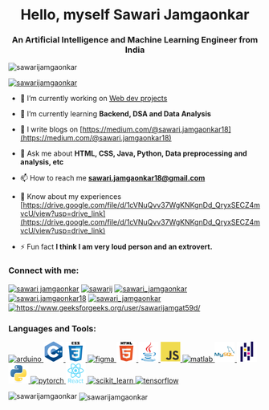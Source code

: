 <h1 align="center">Hello, myself Sawari Jamgaonkar</h1>
<h3 align="center">An Artificial Intelligence and Machine Learning Engineer from India</h3>
<!-- <img align="center" alt="coding" width="600" src="https://jnnce.ac.in/jnndemo/aiml.gif"> -->
<!-- <img align="center" alt="coding" width="900" src="https://fiverr-res.cloudinary.com/videos/t_smartwm/t_main1,q_auto,f_auto/cliet9csmrjx2uiq3rek/create-lofi-hip-hop-starting-soon-and-gif-loop-animations.png"> -->

<p align="left"> <img src="https://komarev.com/ghpvc/?username=sawarijamgaonkar&label=Profile%20views&color=0e75b6&style=flat" alt="sawarijamgaonkar" /> </p>

<p align="left"> <a href="https://github.com/ryo-ma/github-profile-trophy"><img src="https://github-profile-trophy.vercel.app/?username=sawarijamgaonkar" alt="sawarijamgaonkar" /></a> </p>

- 🔭 I’m currently working on [Web dev projects](https://sawarijamgaonkar.github.io/Shop-Website/SHOP.html)

- 🌱 I’m currently learning **Backend, DSA and Data Analysis**

- 📝 I write blogs on [https://medium.com/@sawari.jamgaonkar18](https://medium.com/@sawari.jamgaonkar18)

- 💬 Ask me about **HTML, CSS, Java, Python, Data preprocessing and analysis, etc**

- 📫 How to reach me **sawari.jamgaonkar18@gmail.com**

- 📄 Know about my experiences [https://drive.google.com/file/d/1cVNuQvv37WgKNKgnDd_QryxSECZ4mvcU/view?usp=drive_link](https://drive.google.com/file/d/1cVNuQvv37WgKNKgnDd_QryxSECZ4mvcU/view?usp=drive_link)

- ⚡ Fun fact **I think I am very loud person and an extrovert.**

<h3 align="left">Connect with me:</h3>
<p align="left">
<a href="https://linkedin.com/in/sawari jamgaonkar" target="blank"><img align="center" src="https://raw.githubusercontent.com/rahuldkjain/github-profile-readme-generator/master/src/images/icons/Social/linked-in-alt.svg" alt="sawari jamgaonkar" height="30" width="40" /></a>
<a href="https://kaggle.com/sawarij" target="blank"><img align="center" src="https://raw.githubusercontent.com/rahuldkjain/github-profile-readme-generator/master/src/images/icons/Social/kaggle.svg" alt="sawarij" height="30" width="40" /></a>
<a href="https://instagram.com/sawari_jamgaonkar" target="blank"><img align="center" src="https://raw.githubusercontent.com/rahuldkjain/github-profile-readme-generator/master/src/images/icons/Social/instagram.svg" alt="sawari_jamgaonkar" height="30" width="40" /></a>
<a href="https://medium.com/sawari.jamgaonkar18" target="blank"><img align="center" src="https://raw.githubusercontent.com/rahuldkjain/github-profile-readme-generator/master/src/images/icons/Social/medium.svg" alt="sawari.jamgaonkar18" height="30" width="40" /></a>
<a href="https://www.leetcode.com/sawari_jamgaonkar" target="blank"><img align="center" src="https://raw.githubusercontent.com/rahuldkjain/github-profile-readme-generator/master/src/images/icons/Social/leet-code.svg" alt="sawari_jamgaonkar" height="30" width="40" /></a>
<a href="https://auth.geeksforgeeks.org/user/https://www.geeksforgeeks.org/user/sawarijamgat59d/" target="blank"><img align="center" src="https://raw.githubusercontent.com/rahuldkjain/github-profile-readme-generator/master/src/images/icons/Social/geeks-for-geeks.svg" alt="https://www.geeksforgeeks.org/user/sawarijamgat59d/" height="30" width="40" /></a>
</p>

<h3 align="left">Languages and Tools:</h3>
<p align="left"> <a href="https://www.arduino.cc/" target="_blank" rel="noreferrer"> <img src="https://cdn.worldvectorlogo.com/logos/arduino-1.svg" alt="arduino" width="40" height="40"/> </a> <a href="https://www.w3schools.com/cpp/" target="_blank" rel="noreferrer"> <img src="https://raw.githubusercontent.com/devicons/devicon/master/icons/cplusplus/cplusplus-original.svg" alt="cplusplus" width="40" height="40"/> </a> <a href="https://www.w3schools.com/css/" target="_blank" rel="noreferrer"> <img src="https://raw.githubusercontent.com/devicons/devicon/master/icons/css3/css3-original-wordmark.svg" alt="css3" width="40" height="40"/> </a> <a href="https://www.figma.com/" target="_blank" rel="noreferrer"> <img src="https://www.vectorlogo.zone/logos/figma/figma-icon.svg" alt="figma" width="40" height="40"/> </a> <a href="https://www.w3.org/html/" target="_blank" rel="noreferrer"> <img src="https://raw.githubusercontent.com/devicons/devicon/master/icons/html5/html5-original-wordmark.svg" alt="html5" width="40" height="40"/> </a> <a href="https://www.java.com" target="_blank" rel="noreferrer"> <img src="https://raw.githubusercontent.com/devicons/devicon/master/icons/java/java-original.svg" alt="java" width="40" height="40"/> </a> <a href="https://developer.mozilla.org/en-US/docs/Web/JavaScript" target="_blank" rel="noreferrer"> <img src="https://raw.githubusercontent.com/devicons/devicon/master/icons/javascript/javascript-original.svg" alt="javascript" width="40" height="40"/> </a> <a href="https://www.mathworks.com/" target="_blank" rel="noreferrer"> <img src="https://upload.wikimedia.org/wikipedia/commons/2/21/Matlab_Logo.png" alt="matlab" width="40" height="40"/> </a> <a href="https://www.mysql.com/" target="_blank" rel="noreferrer"> <img src="https://raw.githubusercontent.com/devicons/devicon/master/icons/mysql/mysql-original-wordmark.svg" alt="mysql" width="40" height="40"/> </a> <a href="https://pandas.pydata.org/" target="_blank" rel="noreferrer"> <img src="https://raw.githubusercontent.com/devicons/devicon/2ae2a900d2f041da66e950e4d48052658d850630/icons/pandas/pandas-original.svg" alt="pandas" width="40" height="40"/> </a> <a href="https://www.python.org" target="_blank" rel="noreferrer"> <img src="https://raw.githubusercontent.com/devicons/devicon/master/icons/python/python-original.svg" alt="python" width="40" height="40"/> </a> <a href="https://pytorch.org/" target="_blank" rel="noreferrer"> <img src="https://www.vectorlogo.zone/logos/pytorch/pytorch-icon.svg" alt="pytorch" width="40" height="40"/> </a> <a href="https://reactjs.org/" target="_blank" rel="noreferrer"> <img src="https://raw.githubusercontent.com/devicons/devicon/master/icons/react/react-original-wordmark.svg" alt="react" width="40" height="40"/> </a> <a href="https://scikit-learn.org/" target="_blank" rel="noreferrer"> <img src="https://upload.wikimedia.org/wikipedia/commons/0/05/Scikit_learn_logo_small.svg" alt="scikit_learn" width="40" height="40"/> </a> <a href="https://www.tensorflow.org" target="_blank" rel="noreferrer"> <img src="https://www.vectorlogo.zone/logos/tensorflow/tensorflow-icon.svg" alt="tensorflow" width="40" height="40"/> </a> </p>

<p><img align="left" src="https://github-readme-stats.vercel.app/api/top-langs?username=sawarijamgaonkar&show_icons=true&locale=en&layout=compact" alt="sawarijamgaonkar" /></p>

<p>&nbsp;<img align="center" src="https://github-readme-stats.vercel.app/api?username=sawarijamgaonkar&show_icons=true&locale=en" alt="sawarijamgaonkar" /></p>
<!--
**Sawarijamgaonkar/Sawarijamgaonkar** is a ✨ _special_ ✨ repository because its `README.md` (this file) appears on your GitHub profile.

Here are some ideas to get you started:

- 🔭 I’m currently working on ...
- 🌱 I’m currently learning ...
- 👯 I’m looking to collaborate on ...
- 🤔 I’m looking for help with ...
- 💬 Ask me about ...
- 📫 How to reach me: ...
- 😄 Pronouns: ...
- ⚡ Fun fact: ...
-->
